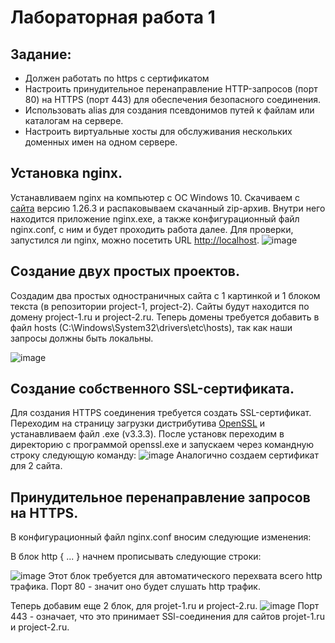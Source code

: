 # Лабораторная работа 1
## Задание:
* Должен работать по https c сертификатом
* Настроить принудительное перенаправление HTTP-запросов (порт 80) на HTTPS (порт 443) для обеспечения безопасного соединения.
* Использовать alias для создания псевдонимов путей к файлам или каталогам на сервере.
* Настроить виртуальные хосты для обслуживания нескольких доменных имен на одном сервере.

## Установка nginx.
Устанавливаем nginx на компьютер c ОС Windows 10. Cкачиваем с [сайта](https://nginx.org/ru/download.html) версию 1.26.3 и распаковываем скачанный zip-архив. Внутри него находится приложение nginx.exe, а также конфигурационный файл nginx.conf, с ним и будет проходить работа далее. Для проверки, запустился ли nginx, можно посетить URL [http://localhost](http://localhost).
![image](https://github.com/user-attachments/assets/9786f1b4-f057-4abe-bbbe-cbd39a7fd4e9)
## Создание двух простых проектов.
Создадим два простых одностраничных сайта с 1 картинкой и 1 блоком текста (в репозитории project-1, project-2).
Сайты будут находится по домену project-1.ru и project-2.ru.
Теперь домены требуется добавить в файл hosts (C:\Windows\System32\drivers\etc\hosts), так как наши запросы должны быть локальны.

![image](https://github.com/user-attachments/assets/4578b34a-483d-4a02-9c12-3a5e08811f40)
## Создание собственного SSL-сертификата.
Для создания HTTPS соединения требуется создать SSL-сертификат. Переходим на страницу загрузки дистрибутива [OpenSSL](https://slproweb.com/products/Win32OpenSSL.html) и устанавливаем файл .exe (v3.3.3).
После установк переходим в директорию с программой openssl.exe и запускаем через командную строку следующую команду:
![image](https://github.com/user-attachments/assets/d33b9a7a-a671-481d-a815-bc719a27490c)
Аналогично создаем сертификат для 2 сайта.
## Принудительное перенаправление запросов на HTTPS.
В конфигурационный файл nginx.conf вносим следующие изменения:

В блок http { ... } начнем прописывать следующие строки:

![image](https://github.com/user-attachments/assets/e60645c5-fac9-4273-8a57-a840b7197d3d)
Этот блок требуется для автоматического перехвата всего http трафика.
Порт 80 - значит оно будет слушать http трафик.

Теперь добавим еще 2 блок, для projet-1.ru и project-2.ru.
![image](https://github.com/user-attachments/assets/ae59f87f-941e-4277-8e24-41a3f1e99ad1)
Порт 443 - означает, что это принимает SSl-соединения для сайтов projet-1.ru и project-2.ru.
